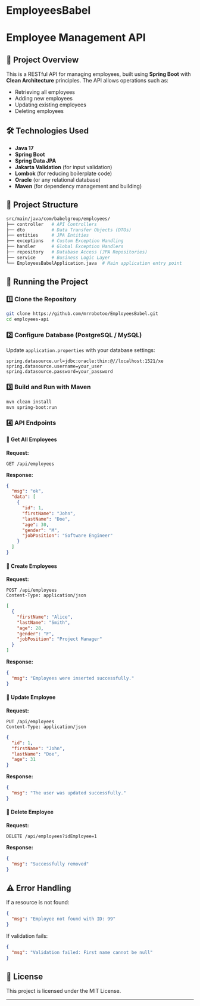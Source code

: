 # EmployeesBabel

# Employee Management API

## 📌 Project Overview
This is a RESTful API for managing employees, built using **Spring Boot** with **Clean Architecture** principles. The API allows operations such as:
- Retrieving all employees
- Adding new employees
- Updating existing employees
- Deleting employees

## 🛠 Technologies Used
- **Java 17**
- **Spring Boot**
- **Spring Data JPA**
- **Jakarta Validation** (for input validation)
- **Lombok** (for reducing boilerplate code)
- **Oracle** (or any relational database)
- **Maven** (for dependency management and building)

## 📂 Project Structure
```bash
src/main/java/com/babelgroup/employees/
├── controller   # API Controllers
├── dto          # Data Transfer Objects (DTOs)
├── entities     # JPA Entities
├── exceptions   # Custom Exception Handling
├── handler      # Global Exception Handlers
├── repository   # Database Access (JPA Repositories)
├── service      # Business Logic Layer
└── EmployeesBabelApplication.java  # Main application entry point
```

## 🚀 Running the Project
### 1️⃣ Clone the Repository
```bash
git clone https://github.com/mrrobotoo/EmployeesBabel.git
cd employees-api
```
### 2️⃣ Configure Database (PostgreSQL / MySQL)
Update `application.properties` with your database settings:
```properties
spring.datasource.url=jdbc:oracle:thin:@//localhost:1521/xe
spring.datasource.username=your_user
spring.datasource.password=your_password
```

### 3️⃣ Build and Run with Maven
```bash
mvn clean install
mvn spring-boot:run
```

### 4️⃣ API Endpoints

#### 📌 Get All Employees
**Request:**
```http
GET /api/employees
```
**Response:**
```json
{
  "msg": "ok",
  "data": [
    {
      "id": 1,
      "firstName": "John",
      "lastName": "Doe",
      "age": 30,
      "gender": "M",
      "jobPosition": "Software Engineer"
    }
  ]
}
```

#### 📌 Create Employees
**Request:**
```http
POST /api/employees
Content-Type: application/json
```
```json
[
  {
    "firstName": "Alice",
    "lastName": "Smith",
    "age": 28,
    "gender": "F",
    "jobPosition": "Project Manager"
  }
]
```
**Response:**
```json
{
  "msg": "Employees were inserted successfully."
}
```

#### 📌 Update Employee
**Request:**
```http
PUT /api/employees
Content-Type: application/json
```
```json
{
  "id": 1,
  "firstName": "John",
  "lastName": "Doe",
  "age": 31
}
```
**Response:**
```json
{
  "msg": "The user was updated successfully."
}
```

#### 📌 Delete Employee
**Request:**
```http
DELETE /api/employees?idEmployee=1
```
**Response:**
```json
{
  "msg": "Successfully removed"
}
```

## ⚠️ Error Handling
If a resource is not found:
```json
{
  "msg": "Employee not found with ID: 99"
}
```
If validation fails:
```json
{
  "msg": "Validation failed: First name cannot be null"
}
```

## 📝 License
This project is licensed under the MIT License.

---

